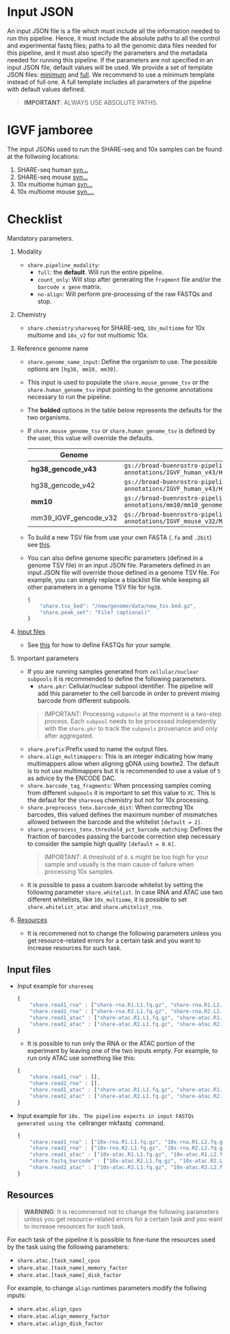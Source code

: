 # Input JSON

An input JSON file is a file which must include all the information needed to run this pipeline. Hence, it must include the absolute paths to all the control and experimental fastq files; paths to all the genomic data files needed for this pipeline, and it must also specify the parameters and the metadata needed for running this pipeline. If the parameters are not specified in an input JSON file, default values will be used. We provide a set of template JSON files: [minimum](../example_input_json/input-short-share.json) and [full](../example_input_json/input-complete-share.json). We recommend to use a minimum template instead of full one. A full template includes all parameters of the pipeline with default values defined.

>**IMPORTANT**: ALWAYS USE ABSOLUTE PATHS.

# IGVF jamboree
The input JSONs used to run the SHARE-seq and 10x samples can be found at the follwoing locations:
1) SHARE-seq human [syn...](putlinktosynapse)
2) SHARE-seq mouse [syn...](putlinktosynapse)
3) 10x multiome human [syn...](putlinktosynapse)
3) 10x multiome mouse [syn....](putlinktosynapse)

# Checklist

Mandatory parameters.

1) Modality
    * `share.pipeline_modality`:
        * `full`: the **default**. Will run the entire pipeline.
        * `count_only`: Will stop after generating the `fragment` file and/or the `barcode x gene` matrix.
        * `no-align`: Will perform pre-processing of the raw FASTQs and stop. 

2) Chemistry
    * `share.chemistry`:`shareseq` for SHARE-seq, `10x_multiome` for 10x multiome and `10x_v2` for not multiomic 10x.


3) Reference genome name
    * `share.genome_name_input`: Define the organism to use. The possible options are `[hg38, mm10, mm39]`. 
    * This input is used to populate the `share.mouse_genome_tsv` or the `share.human_genome_tsv` input pointing to the genome annotations necessary to run the pipeline. 
    * The **bolded** options in the table below represents the defaults for the two organisms.
    * If `share.mouse_genome_tsv` or `share.human_genome_tsv` is defined by the user, this value will override the defaults.
    
        Genome|URL
        -|-
        **hg38_gencode_v43**|`gs://broad-buenrostro-pipeline-genome-annotations/IGVF_human_v43/Homo_sapiens_genome_files_hg38_v43.tsv`
        hg38_gencode_v42|`gs://broad-buenrostro-pipeline-genome-annotations/IGVF_human_v43/Homo_sapiens_genome_files_hg38_v43.tsv`
        **mm10**|`gs://broad-buenrostro-pipeline-genome-annotations/mm10/mm10_genome_files_STARsolo.tsv`
        mm39_IGVF_gencode_v32|`gs://broad-buenrostro-pipeline-genome-annotations/IGVF_mouse_v32/Mus_musculus_genome_files_mm39_v32.tsv`

    * To build a new TSV file from use your own FASTA (`.fa` and `.2bit`) see [this](https://github.com/ENCODE-DCC/chip-seq-pipeline2/blob/master/docs/build_genome_database.md).
    * You can also define genome specific parameters (defined in a genome TSV file) in an input JSON file. Parameters defined in an input JSON file will override those defined in a genome TSV file. For example, you can simply replace a blacklist file while keeping all other parameters in a genome TSV file for `hg38`.
        ```javascript
        {
            "share.tss_bed": "/new/genome/data/new_tss.bed.gz",
            "share.peak_set": "File? (optional)"
        }
        ```

4) [Input files](#input-files)
    * See [this](#input-files) for how to define FASTQs for your sample.

5) Important parameters
    * If you are running samples generated from `cellular/nuclear subpools` it is recommended to define the following parameters.
        * `share.pkr`: Cellular/nuclear subpool identifier. The pipeline will add this parameter to the cell barcode in order to prevent mixing barcode from different subpools.
        >IMPORTANT: Processing `subpools` at the moment is a two-step process. Each `subpool` needs to be processed independently with the `share.pkr` to track the `subpools` provenance and only after aggregated.
    * `share.prefix`:Prefix used to name the output files.
    * `share.align_multimappers`: This is an integer indicating how many multimappers allow when aligning gDNA using bowtie2. The default is to not use multimappers but it is recommended to use a value of `5` as advice by the ENCODE DAC.
    * `share.barcode_tag_fragments`: When processing samples coming from different `subpools` it is important to set this value to `XC`. This is the defaut for the `shareseq` chemistry but not for 10x processing.
    * `share.preprocess_tenx.barcode_dist`: When correcting 10x barcodes, this valued defines the maximum number of mismatches allowed between the barcode and the whitelist `[default = 2]`.
    * `share.preprocess_tenx.threshold_pct_barcode_matching`: Defines the fraction of barcodes passing the barcode correction step necessary to consider the sample high quality `[default = 0.6]`.
        >IMPORTANT: A threshold of `0.6` might be too high for your sample and usually is the main cause of failure when processing 10x samples.
    * It is possible to pass a custom barcode whitelist by setting the following parameter `share.whitelist`. In case RNA and ATAC use two different whitelists, like `10x_multiome`, it is possible to set `share.whitelist_atac` and `share.whitelist_rna`.

6) [Resources](#resources)
    * It is recommened not to change the following parameters unless you get resource-related errors for a certain task and you want to increase resources for such task.

## Input files
* Input example for `shareseq`
    ```javascript
    {
        "share.read1_rna" : ["share-rna.R1.L1.fq.gz", "share-rna.R1.L2.fq.gz"],
        "share.read2_rna" : ["share-rna.R2.L1.fq.gz", "share-rna.R2.L2.fq.gz"],
        "share.read1_atac" : ["share-atac.R1.L1.fq.gz", "share-atac.R1.L2.fq.gz"],
        "share.read2_atac" : ["share-atac.R2.L1.fq.gz", "share-atac.R2.L2.fq.gz"],
    }
    ```
    * It is possible to run only the RNA or the ATAC portion of the experiment by leaving one of the two inputs empty. For example, to run only ATAC use something like this:
    ```javascript
    {
        "share.read1_rna" : [],
        "share.read2_rna" : [],
        "share.read1_atac" : ["share-atac.R1.L1.fq.gz", "share-atac.R1.L2.fq.gz"],
        "share.read2_atac" : ["share-atac.R2.L1.fq.gz", "share-atac.R2.L2.fq.gz"],
    }
    ```
* Input example for `10x. The pipeline expects in input FASTQs generated using the `cellranger mkfastq` command.
    ```javascript
    {
        "share.read1_rna" : ["10x-rna.R1.L1.fq.gz", "10x-rna.R1.L2.fq.gz"],
        "share.read2_rna" : ["10x-rna.R2.L1.fq.gz", "10x-rna.R2.L2.fq.gz"],
        "share.read1_atac" : ["10x-atac.R1.L1.fq.gz", "10x-atac.R1.L2.fq.gz"],
        "share.fastq_barcode" : ["10x-atac.R2.L1.fq.gz", "10x-atac.R2.L2.fq.gz"],
        "share.read2_atac" : ["10x-atac.R3.L1.fq.gz", "10x-atac.R3.L2.fq.gz"],
    }
    ```

## Resources

> **WARNING**: It is recommened not to change the following parameters unless you get resource-related errors for a certain task and you want to increase resources for such task.

For each task of the pipeline it is possible to fine-tune the resources used by the task using the following parameters: 

* `share.atac.[task_name]_cpus`
* `share.atac.[task_name]_memory_factor`
* `share.atac.[task_name]_disk_factor`


For example, to change `align` runtimes parameters modify the follwing inputs:
*  `share.atac.align_cpus`
* `share.atac.align_memory_factor`
*  `share.atac.align_disk_factor`
